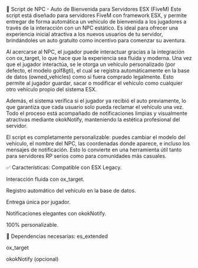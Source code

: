 🚗 Script de NPC - Auto de Bienvenida para Servidores ESX (FiveM)
Este script está diseñado para servidores FiveM con framework ESX, y permite entregar de forma automática un vehículo de bienvenida a los jugadores a través de la interacción con un NPC estático. Es ideal para ofrecer una experiencia inicial atractiva a los nuevos usuarios de tu servidor, brindándoles un auto gratuito como incentivo para comenzar su aventura.

Al acercarse al NPC, el jugador puede interactuar gracias a la integración con ox_target, lo que hace que la experiencia sea fluida y moderna. Una vez que el jugador interactúa, se le otorga un vehículo personalizado (por defecto, el modelo golf8gti), el cual se registra automáticamente en la base de datos (owned_vehicles) como si fuera comprado legalmente. Esto permite al jugador guardar, sacar o modificar el vehículo como cualquier otro vehículo propio del sistema ESX.

Además, el sistema verifica si el jugador ya recibió el auto previamente, lo que garantiza que cada usuario solo pueda reclamar el vehículo una vez. Todo el proceso está acompañado de notificaciones limpias y visualmente atractivas mediante okokNotify, manteniendo la estética profesional del servidor.

El script es completamente personalizable: puedes cambiar el modelo del vehículo, el nombre del NPC, las coordenadas donde aparece, e incluso los mensajes de notificación. Esto lo convierte en una herramienta útil tanto para servidores RP serios como para comunidades más casuales.

✅ Características:
Compatible con ESX Legacy.

Interacción fluida con ox_target.

Registro automático del vehículo en la base de datos.

Entrega única por jugador.

Notificaciones elegantes con okokNotify.

100% personalizable.

🧩 Dependencias necesarias:
es_extended

ox_target

okokNotify (opcional)
